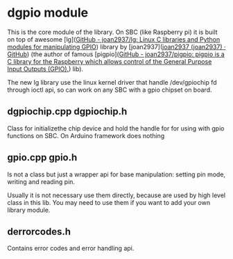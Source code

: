 # dgpio module

This is the core module of the library. On SBC (like Raspberry pi) it is built on top of awesome [lg]([GitHub - joan2937/lg: Linux C libraries and Python modules for manipulating GPIO](https://github.com/joan2937/lg)) library by [joan2937]([joan2937 (joan2937) · GitHub](https://github.com/joan2937)) (the author of famous [pigpio]([GitHub - joan2937/pigpio: pigpio is a C library for the Raspberry which allows control of the General Purpose Input Outputs (GPIO).](https://github.com/joan2937/pigpio)) lib).

The new lg library use the linux kernel driver that handle /dev/gpiochip fd through ioctl api, so can work on any SBC with a gpio chipset on board.

## dgpiochip.cpp dgpiochip.h

Class for initializethe chip device and hold the handle for for using with gpio functions on SBC. On Arduino framework does nothing

## gpio.cpp gpio.h

Is not a class but just a wrapper api for base manipulation: setting pin mode, writing and reading pin.

Usually it is not necessary use them directly, because are used by high level class in this lib. You may need to use them if you want to add your own library module.

## derrorcodes.h

Contains error codes and error handling api.


